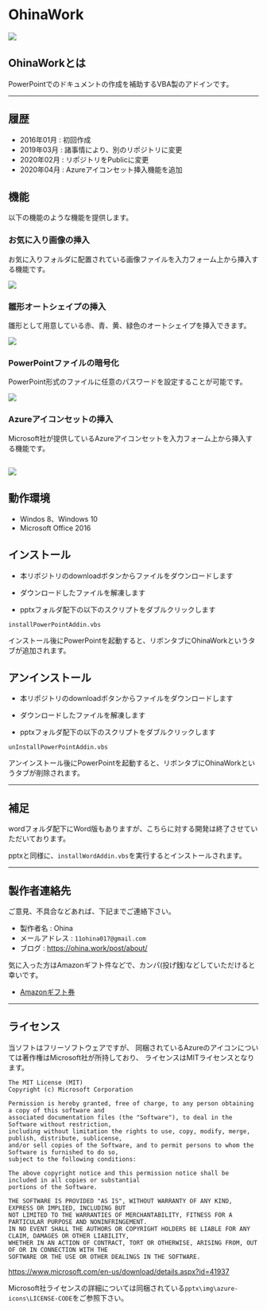 # OhinaWork

![](./img/OhinaWork.png)

## OhinaWorkとは

PowerPointでのドキュメントの作成を補助するVBA製のアドインです。

---

## 履歴

* 2016年01月 : 初回作成
* 2019年03月 : 諸事情により、別のリポジトリに変更
* 2020年02月 : リポジトリをPublicに変更
* 2020年04月 : Azureアイコンセット挿入機能を追加

## 機能

以下の機能のような機能を提供します。

### お気に入り画像の挿入

お気に入りフォルダに配置されている画像ファイルを入力フォーム上から挿入する機能です。

![](./img/DemoFavorite.png)

### 雛形オートシェイプの挿入

雛形として用意している赤、青、黄、緑色のオートシェイプを挿入できます。

![](./img/DemoShape.png)

### PowerPointファイルの暗号化

PowerPoint形式のファイルに任意のパスワードを設定することが可能です。

![](./img/DemoPassword.png)

### Azureアイコンセットの挿入

Microsoft社が提供しているAzureアイコンセットを入力フォーム上から挿入する機能です。

![](./img/azure_demo.png)
---

## 動作環境

* Windos 8、Windows 10
* Microsoft Office 2016

## インストール

* 本リポジトリのdownloadボタンからファイルをダウンロードします

* ダウンロードしたファイルを解凍します

* pptxフォルダ配下の以下のスクリプトをダブルクリックします

`installPowerPointAddin.vbs`

インストール後にPowerPointを起動すると、リボンタブにOhinaWorkというタブが追加されます。

## アンインストール

* 本リポジトリのdownloadボタンからファイルをダウンロードします

* ダウンロードしたファイルを解凍します

* pptxフォルダ配下の以下のスクリプトをダブルクリックします

`unInstallPowerPointAddin.vbs`

アンインストール後にPowerPointを起動すると、リボンタブにOhinaWorkというタブが削除されます。

---

## 補足

wordフォルダ配下にWord版もありますが、こちらに対する開発は終了させていただいております。

pptxと同様に、``installWordAddin.vbs``を実行するとインストールされます。

---

## 製作者連絡先

ご意見、不具合などあれば、下記までご連絡下さい。

* 製作者名 : Ohina
* メールアドレス : `11ohina017@gmail.com`
* ブログ : https://ohina.work/post/about/

気に入った方はAmazonギフト件などで、カンパ(投げ銭)などしていただけると幸いです。
* [Amazonギフト券](https://www.amazon.co.jp/Amazon%E3%82%AE%E3%83%95%E3%83%88%E5%88%B8-1_JP_Email-Amazon%E3%82%AE%E3%83%95%E3%83%88%E5%88%B8-E%E3%83%A1%E3%83%BC%E3%83%AB%E3%82%BF%E3%82%A4%E3%83%97-Amazon%E3%83%99%E3%83%BC%E3%82%B7%E3%83%83%E3%82%AF/dp/B004N3APGO/ref=lp_3131877051_1_1?s=gift-cards&ie=UTF8&qid=1580641772&sr=1-1)

---

## ライセンス

当ソフトはフリーソフトウェアですが、
同梱されているAzureのアイコンについては著作権はMicrosoft社が所持しており、
ライセンスはMITライセンスとなります。

```
The MIT License (MIT)
Copyright (c) Microsoft Corporation

Permission is hereby granted, free of charge, to any person obtaining a copy of this software and
associated documentation files (the "Software"), to deal in the Software without restriction,
including without limitation the rights to use, copy, modify, merge, publish, distribute, sublicense,
and/or sell copies of the Software, and to permit persons to whom the Software is furnished to do so,
subject to the following conditions:

The above copyright notice and this permission notice shall be included in all copies or substantial
portions of the Software.

THE SOFTWARE IS PROVIDED "AS IS", WITHOUT WARRANTY OF ANY KIND, EXPRESS OR IMPLIED, INCLUDING BUT
NOT LIMITED TO THE WARRANTIES OF MERCHANTABILITY, FITNESS FOR A PARTICULAR PURPOSE AND NONINFRINGEMENT.
IN NO EVENT SHALL THE AUTHORS OR COPYRIGHT HOLDERS BE LIABLE FOR ANY CLAIM, DAMAGES OR OTHER LIABILITY,
WHETHER IN AN ACTION OF CONTRACT, TORT OR OTHERWISE, ARISING FROM, OUT OF OR IN CONNECTION WITH THE
SOFTWARE OR THE USE OR OTHER DEALINGS IN THE SOFTWARE.
```
https://www.microsoft.com/en-us/download/details.aspx?id=41937

Microsoft社ライセンスの詳細については同梱されている``pptx\img\azure-icons\LICENSE-CODE``をご参照下さい。
